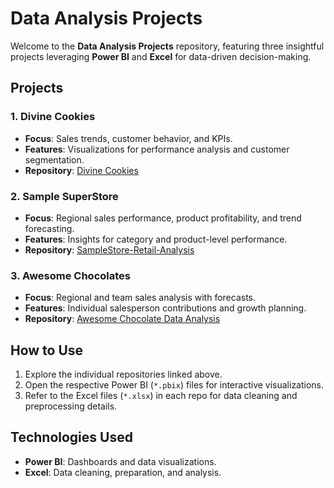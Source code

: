 
# Data Analysis Projects  

Welcome to the **Data Analysis Projects** repository, featuring three insightful projects leveraging **Power BI** and **Excel** for data-driven decision-making.  

## Projects  

### 1. Divine Cookies  
- **Focus**: Sales trends, customer behavior, and KPIs.  
- **Features**: Visualizations for performance analysis and customer segmentation.  
- **Repository**: [Divine Cookies](https://github.com/aman-alytics/Divine-Cookies)  

### 2. Sample SuperStore  
- **Focus**: Regional sales performance, product profitability, and trend forecasting.  
- **Features**: Insights for category and product-level performance.  
- **Repository**: [SampleStore-Retail-Analysis](https://github.com/aman-alytics/SampleStore-Retail-Analysis)  

### 3. Awesome Chocolates  
- **Focus**: Regional and team sales analysis with forecasts.  
- **Features**: Individual salesperson contributions and growth planning.  
- **Repository**: [Awesome Chocolate Data Analysis](https://github.com/aman-alytics/AwesomeChoclate-Data-Analysis)  

## How to Use  
1. Explore the individual repositories linked above.  
2. Open the respective Power BI (`*.pbix`) files for interactive visualizations.  
3. Refer to the Excel files (`*.xlsx`) in each repo for data cleaning and preprocessing details.  

## Technologies Used  
- **Power BI**: Dashboards and data visualizations.  
- **Excel**: Data cleaning, preparation, and analysis.  

